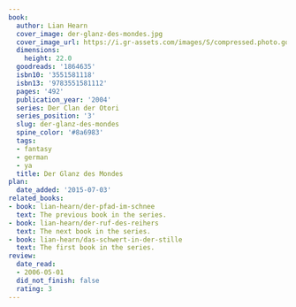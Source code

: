 ```yaml
---
book:
  author: Lian Hearn
  cover_image: der-glanz-des-mondes.jpg
  cover_image_url: https://i.gr-assets.com/images/S/compressed.photo.goodreads.com/books/1370811227l/1864635._SX98_.jpg
  dimensions:
    height: 22.0
  goodreads: '1864635'
  isbn10: '3551581118'
  isbn13: '9783551581112'
  pages: '492'
  publication_year: '2004'
  series: Der Clan der Otori
  series_position: '3'
  slug: der-glanz-des-mondes
  spine_color: '#8a6983'
  tags:
  - fantasy
  - german
  - ya
  title: Der Glanz des Mondes
plan:
  date_added: '2015-07-03'
related_books:
- book: lian-hearn/der-pfad-im-schnee
  text: The previous book in the series.
- book: lian-hearn/der-ruf-des-reihers
  text: The next book in the series.
- book: lian-hearn/das-schwert-in-der-stille
  text: The first book in the series.
review:
  date_read:
  - 2006-05-01
  did_not_finish: false
  rating: 3
---
```

